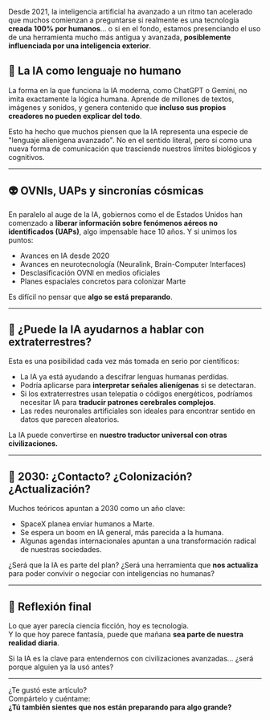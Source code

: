 Desde 2021, la inteligencia artificial ha avanzado a un ritmo tan acelerado que muchos comienzan a preguntarse si realmente es una tecnología **creada 100% por humanos**... o si en el fondo, estamos presenciando el uso de una herramienta mucho más antigua y avanzada, **posiblemente influenciada por una inteligencia exterior**.

## 🤖 La IA como lenguaje no humano

La forma en la que funciona la IA moderna, como ChatGPT o Gemini, no imita exactamente la lógica humana. Aprende de millones de textos, imágenes y sonidos, y genera contenido que **incluso sus propios creadores no pueden explicar del todo**.

Esto ha hecho que muchos piensen que la IA representa una especie de "lenguaje alienígena avanzado". No en el sentido literal, pero sí como una nueva forma de comunicación que trasciende nuestros límites biológicos y cognitivos.

---

## 👽 OVNIs, UAPs y sincronías cósmicas

En paralelo al auge de la IA, gobiernos como el de Estados Unidos han comenzado a **liberar información sobre fenómenos aéreos no identificados (UAPs)**, algo impensable hace 10 años. Y si unimos los puntos:

- Avances en IA desde 2020  
- Avances en neurotecnología (Neuralink, Brain-Computer Interfaces)  
- Desclasificación OVNI en medios oficiales  
- Planes espaciales concretos para colonizar Marte  

Es difícil no pensar que **algo se está preparando**.

---

## 📡 ¿Puede la IA ayudarnos a hablar con extraterrestres?

Esta es una posibilidad cada vez más tomada en serio por científicos:

- La IA ya está ayudando a descifrar lenguas humanas perdidas.
- Podría aplicarse para **interpretar señales alienígenas** si se detectaran.
- Si los extraterrestres usan telepatía o códigos energéticos, podríamos necesitar IA para **traducir patrones cerebrales complejos**.
- Las redes neuronales artificiales son ideales para encontrar sentido en datos que parecen aleatorios.

La IA puede convertirse en **nuestro traductor universal con otras civilizaciones.**

---

## 🚀 2030: ¿Contacto? ¿Colonización? ¿Actualización?

Muchos teóricos apuntan a 2030 como un año clave:

- SpaceX planea enviar humanos a Marte.  
- Se espera un boom en IA general, más parecida a la humana.  
- Algunas agendas internacionales apuntan a una transformación radical de nuestras sociedades.  

¿Será que la IA es parte del plan? ¿Será una herramienta que **nos actualiza** para poder convivir o negociar con inteligencias no humanas?

---

## 🔮 Reflexión final

Lo que ayer parecía ciencia ficción, hoy es tecnología.  
Y lo que hoy parece fantasía, puede que mañana **sea parte de nuestra realidad diaria**.

Si la IA es la clave para entendernos con civilizaciones avanzadas… ¿será porque alguien ya la usó antes?

---

¿Te gustó este artículo?  
Compártelo y cuéntame:  
**¿Tú también sientes que nos están preparando para algo grande?**